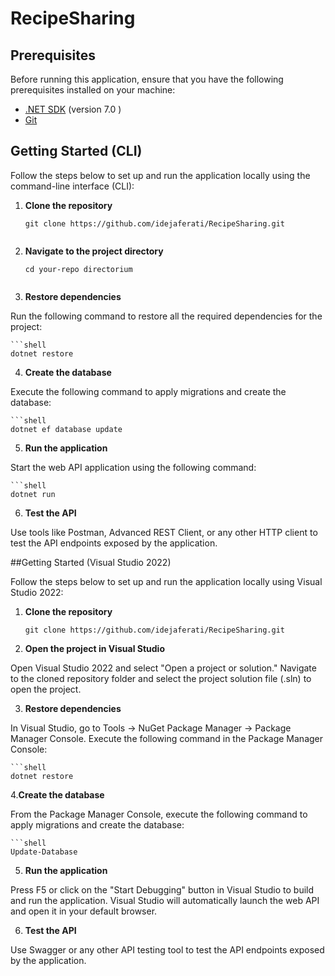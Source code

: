 # RecipeSharing


## Prerequisites

Before running this application, ensure that you have the following prerequisites installed on your machine:

- [.NET SDK](https://dotnet.microsoft.com/download) (version 7.0 )
- [Git](https://git-scm.com/downloads)

## Getting Started (CLI)

Follow the steps below to set up and run the application locally using the command-line interface (CLI):

1. **Clone the repository**

   ```shell
   git clone https://github.com/idejaferati/RecipeSharing.git
 
2. **Navigate to the project directory**

   ```shell
   cd your-repo directorium


3. **Restore dependencies**

Run the following command to restore all the required dependencies for the project:

    ```shell
    dotnet restore


4. **Create the database**

Execute the following command to apply migrations and create the database:

    ```shell
    dotnet ef database update


5. **Run the application**

Start the web API application using the following command:

    ```shell
    dotnet run

6. **Test the API**

Use tools like Postman, Advanced REST Client, or any other HTTP client to test the API endpoints exposed by the application.


##Getting Started (Visual Studio 2022)

Follow the steps below to set up and run the application locally using Visual Studio 2022:

1. **Clone the repository**

    ```shell
    git clone https://github.com/idejaferati/RecipeSharing.git

2. **Open the project in Visual Studio**

Open Visual Studio 2022 and select "Open a project or solution."
Navigate to the cloned repository folder and select the project solution file (.sln) to open the project.


3. **Restore dependencies**

In Visual Studio, go to Tools -> NuGet Package Manager -> Package Manager Console.
Execute the following command in the Package Manager Console:

    ```shell
    dotnet restore

4.**Create the database**

From the Package Manager Console, execute the following command to apply migrations and create the database:

    ```shell
    Update-Database

5. **Run the application**

Press F5 or click on the "Start Debugging" button in Visual Studio to build and run the application. Visual Studio will automatically launch the web API and open it in your default browser.

6. **Test the API**

Use Swagger or any other API testing tool to test the API endpoints exposed by the application.
